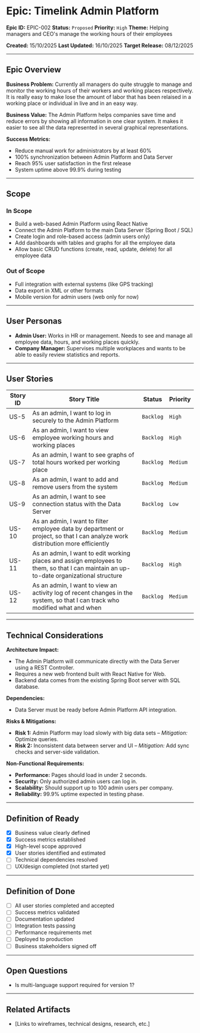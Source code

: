 # Epic: Timelink Admin Platform

**Epic ID:** EPIC-002
**Status:** `Proposed`
**Priority:** `High`
**Theme:** Helping managers and CEO's manage the working hours of their employees

**Created:** 15/10/2025
**Last Updated:** 16/10/2025
**Target Release:** 08/12/2025

---

## Epic Overview

**Business Problem:**
Currently all managers do quite struggle to manage and monitor the working hours of their workers and working places respectively. It is really easy to make lose the amount of labor that has been relaised in a working place or individual in live and in an easy way.

**Business Value:**
The Admin Platform helps companies save time and reduce errors by showing all information in one clear system. It makes it easier to see all the data represented in several graphical representations.

**Success Metrics:**
- Reduce manual work for administrators by at least 60%
- 100% synchronization between Admin Platform and Data Server
- Reach 95% user satisfaction in the first release
- System uptime above 99.9% during testing

---

## Scope

### In Scope
- Build a web-based Admin Platform using React Native
- Connect the Admin Platform to the main Data Server (Spring Boot / SQL)
- Create login and role-based access (admin users only)
- Add dashboards with tables and graphs for all the employee data
- Allow basic CRUD functions (create, read, update, delete) for all employee data

### Out of Scope
- Full integration with external systems (like GPS tracking)
- Data export in XML or other formats
- Mobile version for admin users (web only for now)

---

## User Personas
- **Admin User:** Works in HR or management. Needs to see and manage all employee data, hours, and working places quickly.
- **Company Manager:** Supervises multiple workplaces and wants to be able to easily review statistics and reports.

---

## User Stories
| Story ID | Story Title | Status | Priority |
|----------|-------------|---------|----------|
| US-5 | As an admin, I want to log in securely to the Admin Platform | `Backlog` | `High` |
| US-6 | As an admin, I want to view employee working hours and working places | `Backlog` | `High` |
| US-7 | As an admin, I want to see graphs of total hours worked per working place | `Backlog` | `Medium` |
| US-8 | As an admin, I want to add and remove users from the system | `Backlog` | `Medium` |
| US-9 | As an admin, I want to see connection status with the Data Server | `Backlog` | `Low` |
| US-10 | As an admin, I want to filter employee data by department or project, so that I can analyze work distribution more efficiently | `Backlog` | `Medium` |
| US-11 | As an admin, I want to edit working places and assign employees to them, so that I can maintain an up-to-date organizational structure | `Backlog` | `High` |
| US-12 | As an admin, I want to view an activity log of recent changes in the system, so that I can track who modified what and when | `Backlog` | `Medium` |
---

## Technical Considerations

**Architecture Impact:**
- The Admin Platform will communicate directly with the Data Server using a REST Controller.
- Requires a new web frontend built with React Native for Web.
- Backend data comes from the existing Spring Boot server with SQL database.

**Dependencies:**
- Data Server must be ready before Admin Platform API integration.

**Risks & Mitigations:**
- **Risk 1:** Admin Platform may load slowly with big data sets – *Mitigation:* Optimize queries. 
- **Risk 2:** Inconsistent data between server and UI – *Mitigation:* Add sync checks and server-side validation.

**Non-Functional Requirements:**  
- **Performance:** Pages should load in under 2 seconds.
- **Security:** Only authorized admin users can log in.
- **Scalability:** Should support up to 100 admin users per company.
- **Reliability:** 99.9% uptime expected in testing phase.

---

## Definition of Ready
- [x] Business value clearly defined
- [x] Success metrics established
- [x] High-level scope approved
- [x] User stories identified and estimated
- [ ] Technical dependencies resolved
- [ ] UX/design completed (not started yet)  

---

## Definition of Done
- [ ] All user stories completed and accepted
- [ ] Success metrics validated
- [ ] Documentation updated
- [ ] Integration tests passing
- [ ] Performance requirements met
- [ ] Deployed to production
- [ ] Business stakeholders signed off

---

## Open Questions
- Is multi-language support required for version 1?

---

## Related Artifacts
- [Links to wireframes, technical designs, research, etc.]